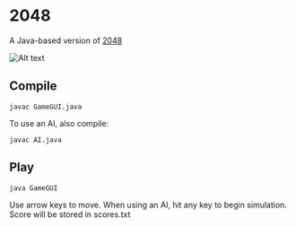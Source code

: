 2048
====

A Java-based version of [2048](http://gabrielecirulli.github.io/2048/)

![Alt text](http://i.imgur.com/x1GKUQV.png)

Compile
-------

    javac GameGUI.java

To use an AI, also compile: 

    javac AI.java
    
Play
----

    java GameGUI

Use arrow keys to move. When using an AI, hit any key to begin simulation. Score will be stored in scores.txt

  
